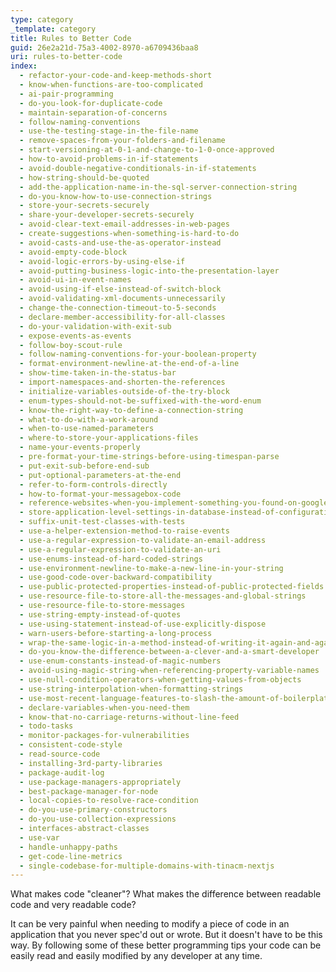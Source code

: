 ```yaml
---
type: category
_template: category
title: Rules to Better Code
guid: 26e2a21d-75a3-4002-8970-a6709436baa8
uri: rules-to-better-code
index:
  - refactor-your-code-and-keep-methods-short
  - know-when-functions-are-too-complicated
  - ai-pair-programming
  - do-you-look-for-duplicate-code
  - maintain-separation-of-concerns
  - follow-naming-conventions
  - use-the-testing-stage-in-the-file-name
  - remove-spaces-from-your-folders-and-filename
  - start-versioning-at-0-1-and-change-to-1-0-once-approved
  - how-to-avoid-problems-in-if-statements
  - avoid-double-negative-conditionals-in-if-statements
  - how-string-should-be-quoted
  - add-the-application-name-in-the-sql-server-connection-string
  - do-you-know-how-to-use-connection-strings
  - store-your-secrets-securely
  - share-your-developer-secrets-securely
  - avoid-clear-text-email-addresses-in-web-pages
  - create-suggestions-when-something-is-hard-to-do
  - avoid-casts-and-use-the-as-operator-instead
  - avoid-empty-code-block
  - avoid-logic-errors-by-using-else-if
  - avoid-putting-business-logic-into-the-presentation-layer
  - avoid-ui-in-event-names
  - avoid-using-if-else-instead-of-switch-block
  - avoid-validating-xml-documents-unnecessarily
  - change-the-connection-timeout-to-5-seconds
  - declare-member-accessibility-for-all-classes
  - do-your-validation-with-exit-sub
  - expose-events-as-events
  - follow-boy-scout-rule
  - follow-naming-conventions-for-your-boolean-property
  - format-environment-newline-at-the-end-of-a-line
  - show-time-taken-in-the-status-bar
  - import-namespaces-and-shorten-the-references
  - initialize-variables-outside-of-the-try-block
  - enum-types-should-not-be-suffixed-with-the-word-enum
  - know-the-right-way-to-define-a-connection-string
  - what-to-do-with-a-work-around
  - when-to-use-named-parameters
  - where-to-store-your-applications-files
  - name-your-events-properly
  - pre-format-your-time-strings-before-using-timespan-parse
  - put-exit-sub-before-end-sub
  - put-optional-parameters-at-the-end
  - refer-to-form-controls-directly
  - how-to-format-your-messagebox-code
  - reference-websites-when-you-implement-something-you-found-on-google
  - store-application-level-settings-in-database-instead-of-configuration-files-when-possible
  - suffix-unit-test-classes-with-tests
  - use-a-helper-extension-method-to-raise-events
  - use-a-regular-expression-to-validate-an-email-address
  - use-a-regular-expression-to-validate-an-uri
  - use-enums-instead-of-hard-coded-strings
  - use-environment-newline-to-make-a-new-line-in-your-string
  - use-good-code-over-backward-compatibility
  - use-public-protected-properties-instead-of-public-protected-fields
  - use-resource-file-to-store-all-the-messages-and-global-strings
  - use-resource-file-to-store-messages
  - use-string-empty-instead-of-quotes
  - use-using-statement-instead-of-use-explicitly-dispose
  - warn-users-before-starting-a-long-process
  - wrap-the-same-logic-in-a-method-instead-of-writing-it-again-and-again
  - do-you-know-the-difference-between-a-clever-and-a-smart-developer
  - use-enum-constants-instead-of-magic-numbers
  - avoid-using-magic-string-when-referencing-property-variable-names
  - use-null-condition-operators-when-getting-values-from-objects
  - use-string-interpolation-when-formatting-strings
  - use-most-recent-language-features-to-slash-the-amount-of-boilerplate-code-you-write
  - declare-variables-when-you-need-them
  - know-that-no-carriage-returns-without-line-feed
  - todo-tasks
  - monitor-packages-for-vulnerabilities
  - consistent-code-style
  - read-source-code
  - installing-3rd-party-libraries
  - package-audit-log
  - use-package-managers-appropriately
  - best-package-manager-for-node
  - local-copies-to-resolve-race-condition
  - do-you-use-primary-constructors
  - do-you-use-collection-expressions
  - interfaces-abstract-classes
  - use-var
  - handle-unhappy-paths
  - get-code-line-metrics
  - single-codebase-for-multiple-domains-with-tinacm-nextjs
---
```


What makes code "cleaner"? What makes the difference between readable code and very readable code?

It can be very painful when needing to modify a piece of code in an application that you never spec'd out or wrote. But it doesn't have to be this way. By following some of these better programming tips your code can be easily read and easily modified by any developer at any time.

